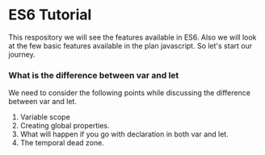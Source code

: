 # ES6 Tutorial
This respository we will see the features available in ES6. Also we will look at the few basic features available in the plan javascript. So let's start our journey. 

### What is the difference between var and let 

We need to consider the following points while discussing the difference between var and let. 
1. Variable scope
2. Creating global properties. 
3. What will happen if you go with declaration in both var and let. 
4. The temporal dead zone. 


